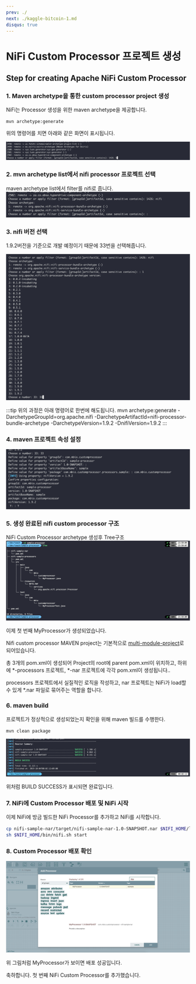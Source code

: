 ```yaml
---
prev: ./
next: ./kaggle-bitcoin-1.md
disqus: true
---
```


# NiFi Custom Processor 프로젝트 생성

## Step for creating Apache NiFi Custom Processor

### 1. Maven archetype을 통한 custom processor project 생성

NiFi는 Processor 생성을 위한 maven archetype을 제공합니다.

```bash{1}
mvn archetype:generate
```

위의 명령어를 치면 아래와 같은 화면이 표시됩니다.

![maven-archetype-generate](../images/maven-archetype-generate.png)

### 2. mvn archetype list에서 nifi processor 프로젝트 선택

maven archetype list에서 filter를 nifi로 줍니다.
![maven-archetype-generate-nifi](../images/maven-archetype-generate-nifi.png)

### 3. nifi 버전 선택

1.9.2버전을 기준으로 개발 예정이기 때문에 33번을 선택해줍니다.

![maven-archetype-generate-nifi-version](../images/maven-archetype-generate-nifi-version.png)

:::tip
위의 과정은 아래 명령어로 한번에 해도됩니다.
mvn archetype:generate -DarchetypeGroupId=org.apache.nifi -DarchetypeArtifactId=nifi-processor-bundle-archetype -DarchetypeVersion=1.9.2 -DnifiVersion=1.9.2
:::

### 4. maven 프로젝트 속성 설정

![maven-archetype-define](../images/maven-archetype-define.png)

### 5. 생성 완료된 nifi custom processor 구조

NiFi Custom Processor archetype 생성후 Tree구조
![nifi-custom-processor-tree](../images/nifi-custom-processor-tree.png)

이제 첫 번째 MyProcessor가 생성되었습니다.

Nifi custom processor MAVEN project는 기본적으로 [multi-module-project](https://maven.apache.org/guides/mini/guide-multiple-modules.html)로 되어있습니다.

총 3개의 pom.xml이 생성되어 Project의 root에 parent pom.xml이 위치하고, 하위에 \*-processors 프로젝트, \*-nar 프로젝트에 각각 pom.xml이 생성됩니다..

processors 프로젝트에서 실질적인 로직을 작성하고, nar 프로젝트는 NiFi가 load할 수 있게 \*.nar 파일로 묶어주는 역할을 합니다.

### 6. maven build

프로젝트가 정상적으로 생성되었는지 확인을 위해 maven 빌드를 수행한다.

```bash{1}
mvn clean package
```

![maven-build-success](../images/maven-build-success.png)

위처럼 BUILD SUCCESS가 표시되면 완료입니다.

### 7. NiFi에 Custom Processor 배포 및 NiFi 시작

이제 NiFi에 방금 빌드한 NiFi Processor를 추가하고 NiFi를 시작합니다.

```bash
cp nifi-sample-nar/target/nifi-sample-nar-1.0-SNAPSHOT.nar $NIFI_HOME/lib
sh $NIFI_HOME/bin/nifi.sh start
```

### 8. Custom Processor 배포 확인

![nifi-myprocessor-add](../images/nifi-myprocessor-add.png)

위 그림처럼 MyProcessor가 보이면 배포 성공입니다.

축하합니다. 첫 번째 NiFi Custom Processor를 추가했습니다.
